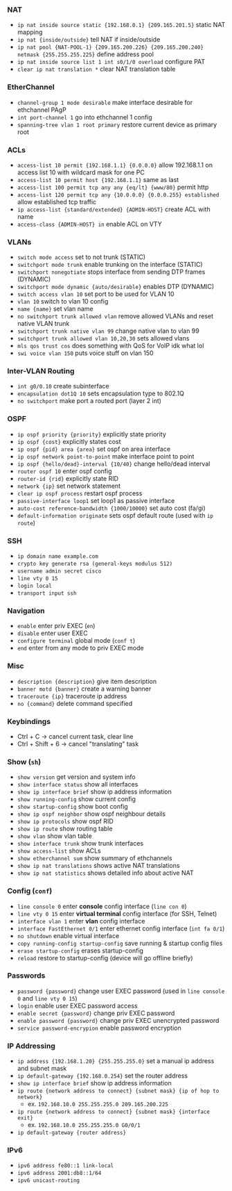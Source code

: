 ### NAT
- `ip nat inside source static {192.168.0.1} {209.165.201.5}` static NAT mapping
- `ip nat {inside/outside}` tell NAT if inside/outside
- `ip nat pool {NAT-POOL-1} {209.165.200.226} {209.165.200.240} netmask {255.255.255.225}` define address pool
- `ip nat inside source list 1 int s0/1/0 overload` configure PAT
- `clear ip nat translation *` clear NAT translation table

### EtherChannel
- `channel-group 1 mode desirable` make interface desirable for ethchannel PAgP
- `int port-channel 1` go into ethchannel 1 config
- `spanning-tree vlan 1 root primary` restore current device as primary root

### ACLs
- `access-list 10 permit {192.168.1.1} {0.0.0.0}` allow 192.168.1.1 on access list 10 with wildcard mask for one PC
- `access-list 10 permit host {192.168.1.1}` same as last
- `access-list 100 permit tcp any any {eq/lt} {www/80}` permit http
- `access-list 120 permit tcp any {10.0.0.0} {0.0.0.255} established` allow established tcp traffic
- `ip access-list {standard/extended} {ADMIN-HOST}` create ACL with name
- `access-class {ADMIN-HOST} in` enable ACL on VTY

### VLANs
- `switch mode access` set to not trunk (STATIC)
- `switchport mode trunk` enable trunking on the interface (STATIC)
- `switchport nonegotiate` stops interface from sending DTP frames (DYNAMIC)
- `switchport mode dynamic {auto/desirable}` enables DTP (DYNAMIC)
- `switch access vlan 10` set port to be used for VLAN 10
- `vlan 10` switch to vlan 10 config
- `name {name}` set vlan name
- `no switchport trunk allowed vlan` remove allowed VLANs and reset native VLAN trunk
- `switchport trunk native vlan 99` change native vlan to vlan 99
- `switchport trunk allowed vlan 10,20,30` sets allowed vlans
- `mls qos trust cos` does something with QoS for VoIP idk what lol
- `swi voice vlan 150` puts voice stuff on vlan 150

### Inter-VLAN Routing
- `int g0/0.10` create subinterface
- `encapsulation dot1Q 10` sets encapsulation type to 802.1Q
- `no switchport` make port a routed port (layer 2 int)

### OSPF
- `ip ospf priority {priority}` explicitly state priority
- `ip ospf {cost}` explicitly states cost
- `ip ospf {pid} area {area}` set ospf on area interface
- `ip ospf network point-to-point` make interface point to point
- `ip ospf {hello/dead}-interval {10/40}` change hello/dead interval
- `router ospf 10` enter ospf config
- `router-id {rid}` explicitly state RID
- `network {ip}` set network statement
- `clear ip ospf process` restart ospf process
- `passive-interface loop1` set loop1 as passive interface
- `auto-cost reference-bandwidth {1000/10000}` set auto cost (fa/gi)
- `default-information originate` sets ospf default route (used with `ip route`)

### SSH
- `ip domain name example.com`
- `crypto key generate rsa (general-keys modulus 512)`
- `username admin secret cisco`
- `line vty 0 15`
- `login local`
- `transport input ssh`

### Navigation
- `enable` enter priv EXEC (`en`)
- `disable` enter user EXEC
- `configure terminal` global mode (`conf t`)
- `end` enter from any mode to priv EXEC mode

### Misc
- `description {description}` give item description
- `banner motd {banner}` create a warning banner
- `traceroute {ip}` traceroute ip address 
- `no {command}` delete command specified

### Keybindings
- Ctrl + C -> cancel current task, clear line
- Ctrl + Shift + 6 -> cancel "translating" task

### Show (`sh`)
- `show version` get version and system info
- `show interface status` show all interfaces
- `show ip interface brief` show ip address information
- `show running-config` show current config
- `show startup-config` show boot config
- `show ip ospf neighbor` show ospf neighbour details
- `show ip protocols` show ospf RID
- `show ip route` show routing table
- `show vlan` show vlan table
- `show interface trunk` show trunk interfaces
- `show access-list` show ACLs
- `show etherchannel sum` show summary of ethchannels
- `show ip nat translations` shows active NAT translations
- `show ip nat statistics` shows detailed info about active NAT

### Config (`conf`)
- `line console 0` enter **console** config interface (`line con 0`)
- `line vty 0 15` enter **virtual terminal** config interface (for SSH, Telnet)
- `interface vlan 1` enter **vlan** config interface
- `interface FastEthernet 0/1` enter ethernet config interface (`int fa 0/1`)
- `no shutdown` enable virtual interface
- `copy running-config startup-config` save running & startup config files
- `erase startup-config` erases startup-config
- `reload` restore to startup-config (device will go offline briefly)

### Passwords
- `password {password}` change user EXEC password (used in `line console 0` and `line vty 0 15`)
- `login` enable user EXEC password access
- `enable secret {password}` change priv EXEC password
- `enable password {password}` change priv EXEC unencrypted password
- `service password-encrypion` enable password encryption

### IP Addressing
- `ip address {192.168.1.20} {255.255.255.0}` set a manual ip address and subnet mask
- `ip default-gateway {192.168.0.254}` set the router address
- `show ip interface brief` show ip address information
- `ip route {network address to connect} {subnet mask} {ip of hop to network}`
	- ex. `192.168.10.0 255.255.255.0 209.165.200.225`
- `ip route {network address to connect} {subnet mask} {interface exit}`
	- ex. `192.168.10.0 255.255.255.0 G0/0/1`
- `ip default-gateway {router address}`

### IPv6
- `ipv6 address fe80::1 link-local`
- `ipv6 address 2001:db8::1/64`
- `ipv6 unicast-routing`

